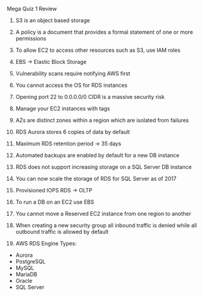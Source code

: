 Mega Quiz 1 Review

1. S3 is an object based storage

2. A policy is a document that provides a formal statement of one or more permissions

3. To allow EC2 to access other resources such as S3, use IAM roles

4. EBS -> Elastic Block Storage

5. Vulnerability scans require notifying AWS first

6. You cannot access the OS for RDS instances

7. Opening port 22 to 0.0.0.0/0 CIDR is a massive security risk

8. Manage your EC2 instances with tags

9. AZs are distinct zones within a region which are isolated from failures

10. RDS Aurora stores 6 copies of data by default

11. Maximum RDS retention period -> 35 days

12. Automated backups are enabled by default for a new DB instance

13. RDS does not support increasing storage on a SQL Server DB instance

14. You can now scale the storage of RDS for SQL Server as of 2017

15. Provisioned IOPS RDS -> OLTP

16. To run a DB on an EC2 use EBS

17. You cannot move a Reserved EC2 instance from one region to another

18. When creating a new security group all inbound traffic is denied while all outbound traffic is allowed by default

19. AWS RDS Engine Types:
- Aurora
- PostgreSQL
- MySQL
- MariaDB
- Oracle
- SQL Server
